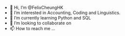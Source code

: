 - 👋 Hi, I’m @FelixCheungHK
- 👀 I’m interested in Accounting, Coding and Linguistics.
- 🌱 I’m currently learning Python and SQL
- 💞️ I’m looking to collaborate on 
- 📫 How to reach me ...

<!---
FelixCheungHK/FelixCheungHK is a ✨ special ✨ repository because its `README.md` (this file) appears on your GitHub profile.
You can click the Preview link to take a look at your changes.
--->
